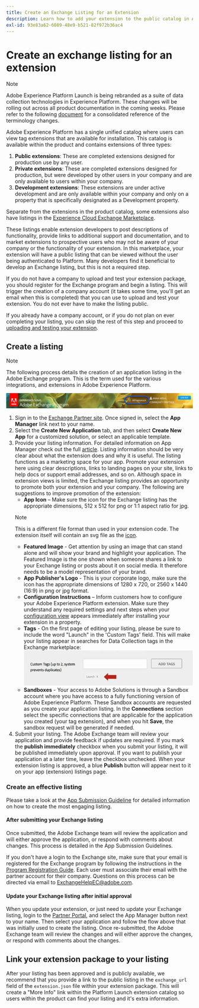 ```yaml
---
title: Create an Exchange Listing for an Extension
description: Learn how to add your extension to the public catalog in Adobe Experience Platform.
exl-id: 93e83a62-6089-48e9-b521-82f972b36ac4
---
```

# Create an exchange listing for an extension

>[!NOTE]
>
>Adobe Experience Platform Launch is being rebranded as a suite of data collection technologies in Experience Platform. These changes will be rolling out across all product documentation in the coming weeks. Please refer to the following [document](../../launch-term-updates.md) for a consolidated reference of the terminology changes.

Adobe Experience Platform has a single unified catalog where users can view tag extensions that are available for installation. This catalog is available within the product and contains extensions of three types:

1. **Public extensions**: These are completed extensions designed for production use by any user.
2. **Private extensions**: These are completed extensions designed for production, but were developed by other users in your company and are only available to users within your company.
3. **Development extensions**: These extensions are under active development and are only available within your company and only on a property that is specifically designated as a Development property.

Separate from the extensions in the product catalog, some extensions also have listings in the [Experience Cloud Exchange Marketplace](https://exchange.adobe.com/experiencecloud.experience-platform-launch.html#product).  

These listings enable extension developers to post descriptions of functionality, provide links to additional support and documentation, and to market extensions to prospective users who may not be aware of your company or the functionality of your extension. In this marketplace, your extension will have a public listing that can be viewed without the user being authenticated to Platform.  Many developers find it beneficial to develop an Exchange listing, but this is not a required step.

If you do not have a company to upload and test your extension package, you should register for the Exchange program and begin a listing.  This will trigger the creation of a company account (it takes some time, you'll get an email when this is completed) that you can use to upload and test your extension.  You do not ever have to make the listing public.

If you already have a company account, or if you do not plan on ever completing your listing, you can skip the rest of this step and proceed to [uploading and testing your extension](./upload-and-test.md).

## Create a listing

>[!NOTE]
>
>The following process details the creation of an application listing in the Adobe Exchange program. This is the term used for the various integrations, and extensions in Adobe Experience Platform. 

![Experience Cloud App Manager link location](../images/getting-started/app-mgr-link.png)

1. Sign in to the [Exchange Partner site](https://partners.adobe.com/exchangeprogram/experiencecloud). Once signed in, select the **App Manager** link next to your name.
2. Select the **Create New Application** tab, and then select **Create New App** for a customized solution, or select an applicable template.
3. Provide your listing information. For detailed information on App Manager check out the full [article](https://adobeexchangeec.zendesk.com/hc/en-us/articles/360024197931). Listing information should be very clear about what the extension does and why it is useful. The listing functions as a marketing space for your app. Promote your extension here using clear descriptions, links to landing pages on your site, links to help docs or support email addresses, and so on. Although space in extension views is limited, the Exchange listing provides an opportunity to promote both your extension and your company. The following are suggestions to improve promotion of the extension:
   - **App Icon** – Make sure the icon for the Exchange listing has the appropriate dimensions, 512 x 512 for png or 1:1 aspect ratio for jpg. 
    >[!NOTE]
    >
    >This is a different file format than used in your extension code. The extension itself will contain an svg file as the [icon](../manifest.md).
   - **Featured Image** - Get attention by using an image that can stand alone and will show your brand and highlight your application. The Featured Image is the one shown when someone shares a link to your Exchange listing or posts about it on social media. It therefore needs to be a model representation of your brand.
   - **App Publisher's Logo** - This is your corporate logo, make sure the icon has the appropriate dimensions of 1280 x 720, or 2560 x 1440 (16:9) in png or jpg format.
   - **Configuration Instructions** – Inform customers how to configure your Adobe Experience Platform extension. Make sure they understand any required settings and next steps when your [configuration view](../configuration.md) appears immediately after installing your extension in a property. 
   - **Tags** - On the first page of editing your listing, please be sure to include the word "Launch" in the 'Custom Tags' field. This will make your listing appear in searches for Data Collection tags in the Exchange marketplace:
     ![](../images/getting-started/custom-tags.jpg)
   - **Sandboxes** - Your access to Adobe Solutions is through a Sandbox account where you have access to a fully functioning version of Adobe Experience Platform. These Sandbox accounts are requested as you create your application listing. In the **Connections** section select the specific connections that are applicable for the application you created (your tag extension), and when you hit **Save**, the sandbox request will be generated if needed.  
4. Submit your listing. The Adobe Exchange team will review your application and provide feedback if updates are required. If you mark the **publish immediately** checkbox when you submit your listing, it will be published immediately upon approval. If you want to publish your application at a later time, leave the checkbox unchecked. When your extension listing is approved, a blue **Publish** button will appear next to it on your app (extension) listings page.

### Create an effective listing

Please take a look at the [App Submission Guideline](https://partners.adobe.com/exchangeprogram/experiencecloud/build/ec-exchange.html) for detailed information on how to create the most engaging listing.

#### After submitting your Exchange listing

Once submitted, the Adobe Exchange team will review the application and will either approve the application, or respond with comments about changes. This process is detailed in the App Submission Guidelines.

If you don't have a login to the Exchange site, make sure that your email is registered for the Exchange program by following the instructions in the [Program Registration Guide](https://partners.adobe.com/content/mcp/us/en/home/reg-guide.html). Each user must associate their email with the partner account for their company. Questions on this process can be directed via email to <ExchangeHelpEC@adobe.com>.

#### Update your Exchange listing after initial approval

When you update your extension, or just need to update your Exchange listing, login to the [Partner Portal](https://partners.adobe.com/exchangeprogram/experiencecloud), and select the App Manager button next to your name. Then select your application and follow the flow above that was initially used to create the listing. Once re-submitted, the Adobe Exchange team will review the changes and will either approve the changes, or respond with comments about the changes.

## Link your extension package to your listing

After your listing has been approved and is publicly available, we recommend that you provide a link to the public listing in the `exchange_url` field of the `extension.json` file within your extension package.  This will create a "More Info" link within the Platform Launch extension catalog so users within the product can find your listing and it's extra information.
